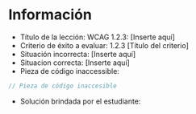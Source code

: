 # Información

- Título de la lección: WCAG 1.2.3: [Inserte aquí]
- Criterio de éxito a evaluar: 1.2.3 [Título del criterio]
- Situación incorrecta: [Inserte aquí]
- Situacion correcta: [Inserte aquí]
- Pieza de código inaccessible:

```javascript
// Pieza de código inaccesible
```

- Solución brindada por el estudiante:

